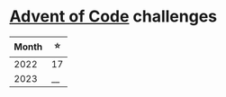 # [Advent of Code](https://adventofcode.com "AoC site") challenges
| Month |  ⭐  |
| ----- | ---- |
| 2022  |  17  |
| 2023  |  __  |
